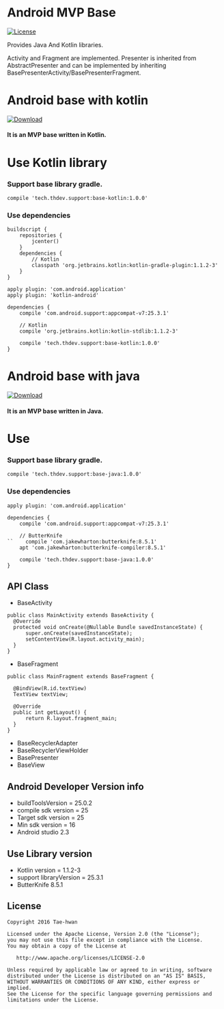 # Android MVP Base
[![License](https://img.shields.io/hexpm/l/plug.svg)]()

Provides Java And Kotlin libraries.

Activity and Fragment are implemented.
Presenter is inherited from AbstractPresenter and can be implemented by inheriting
BasePresenterActivity/BasePresenterFragment.


# Android base with kotlin
[ ![Download](https://api.bintray.com/packages/taehwandev/thdev.tech/base-kotlin/images/download.svg) ](https://bintray.com/taehwandev/thdev.tech/base-kotlin/_latestVersion)

#### It is an MVP base written in Kotlin.

# Use Kotlin library

### Support base library gradle.

```
compile 'tech.thdev.support:base-kotlin:1.0.0'
```

### Use dependencies

```
buildscript {
    repositories {
        jcenter()
    }
    dependencies {
        // Kotlin
        classpath 'org.jetbrains.kotlin:kotlin-gradle-plugin:1.1.2-3'
    }
}

apply plugin: 'com.android.application'
apply plugin: 'kotlin-android'

dependencies {
    compile 'com.android.support:appcompat-v7:25.3.1'

    // Kotlin
    compile 'org.jetbrains.kotlin:kotlin-stdlib:1.1.2-3'

    compile 'tech.thdev.support:base-kotlin:1.0.0'
}
```


# Android base with java
[ ![Download](https://api.bintray.com/packages/taehwandev/thdev.tech/base-java/images/download.svg) ](https://bintray.com/taehwandev/thdev.tech/base-java/_latestVersion)

#### It is an MVP base written in Java.

# Use

### Support base library gradle.

```
compile 'tech.thdev.support:base-java:1.0.0'
```

### Use dependencies

```
apply plugin: 'com.android.application'

dependencies {
    compile 'com.android.support:appcompat-v7:25.3.1'

    // ButterKnife
``    compile 'com.jakewharton:butterknife:8.5.1'
    apt 'com.jakewharton:butterknife-compiler:8.5.1'

    compile 'tech.thdev.support:base-java:1.0.0'
}
```

## API Class

- BaseActivity

```
public class MainActivity extends BaseActivity {
  @Override
  protected void onCreate(@Nullable Bundle savedInstanceState) {
      super.onCreate(savedInstanceState);
      setContentView(R.layout.activity_main);
  }
}
```


- BaseFragment


```
public class MainFragment extends BaseFragment {

  @BindView(R.id.textView)
  TextView textView;

  @Override
  public int getLayout() {
      return R.layout.fragment_main;
  }
}
```


- BaseRecyclerAdapter
- BaseRecyclerViewHolder
- BasePresenter
- BaseView


## Android Developer Version info
- buildToolsVersion = 25.0.2
- compile sdk version = 25
- Target sdk version = 25
- Min sdk version = 16
- Android studio 2.3


## Use Library version
- Kotlin version = 1.1.2-3
- support libraryVersion = 25.3.1
- ButterKnife 8.5.1


## License

```
Copyright 2016 Tae-hwan

Licensed under the Apache License, Version 2.0 (the "License");
you may not use this file except in compliance with the License.
You may obtain a copy of the License at

   http://www.apache.org/licenses/LICENSE-2.0

Unless required by applicable law or agreed to in writing, software
distributed under the License is distributed on an "AS IS" BASIS,
WITHOUT WARRANTIES OR CONDITIONS OF ANY KIND, either express or implied.
See the License for the specific language governing permissions and
limitations under the License.
```
